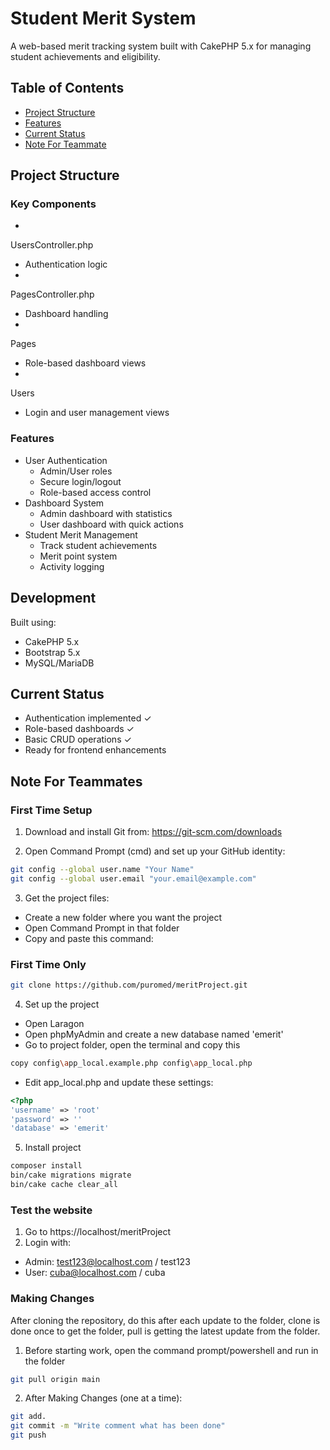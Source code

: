 
# Student Merit System

A web-based merit tracking system built with CakePHP 5.x for managing student achievements and eligibility.

## Table of Contents
- [Project Structure](#project-structure)
- [Features](#features)
- [Current Status](#current-status)
- [Note For Teammate](#first-time-only)


## Project Structure

### Key Components
- 

UsersController.php

 - Authentication logic
- 

PagesController.php

 - Dashboard handling
- 

Pages

 - Role-based dashboard views
- 

Users

 - Login and user management views

### Features
- User Authentication
  - Admin/User roles
  - Secure login/logout
  - Role-based access control
- Dashboard System
  - Admin dashboard with statistics
  - User dashboard with quick actions
- Student Merit Management
  - Track student achievements
  - Merit point system
  - Activity logging

## Development

Built using:
- CakePHP 5.x
- Bootstrap 5.x
- MySQL/MariaDB

## Current Status
- Authentication implemented ✓
- Role-based dashboards ✓
- Basic CRUD operations ✓
- Ready for frontend enhancements

## Note For Teammates

### First Time Setup
1. Download and install Git from: https://git-scm.com/downloads

2. Open Command Prompt (cmd) and set up your GitHub identity:
```bash
git config --global user.name "Your Name"
git config --global user.email "your.email@example.com"
```

3. Get the project files:
- Create a new folder where you want the project
-  Open Command Prompt in that folder
- Copy and paste this command:
### First Time Only
```bash
git clone https://github.com/puromed/meritProject.git
```

4. Set up the project
- Open Laragon
- Open phpMyAdmin and create a new database named 'emerit'
- Go to project folder, open the terminal and copy this
```bash
copy config\app_local.example.php config\app_local.php
```
- Edit app_local.php and update these settings:
```php
<?php
'username' => 'root'
'password' => ''
'database' => 'emerit'
```
5. Install project
```bash
composer install
bin/cake migrations migrate
bin/cake cache clear_all
```
### Test the website
1. Go to https://localhost/meritProject
2. Login with:
- Admin: test123@localhost.com / test123
- User: cuba@localhost.com / cuba

### Making Changes
After cloning the repository, do this after each update to the folder, clone is done once to get the folder, pull is getting the latest update from the folder.

1. Before starting work, open the command prompt/powershell and run in the folder
```bash
git pull origin main
```
2. After Making Changes (one at a time):
```bash
git add.
git commit -m "Write comment what has been done"
git push
```

